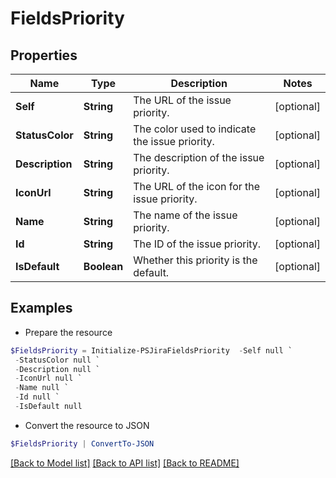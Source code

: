 # FieldsPriority
## Properties

Name | Type | Description | Notes
------------ | ------------- | ------------- | -------------
**Self** | **String** | The URL of the issue priority. | [optional] 
**StatusColor** | **String** | The color used to indicate the issue priority. | [optional] 
**Description** | **String** | The description of the issue priority. | [optional] 
**IconUrl** | **String** | The URL of the icon for the issue priority. | [optional] 
**Name** | **String** | The name of the issue priority. | [optional] 
**Id** | **String** | The ID of the issue priority. | [optional] 
**IsDefault** | **Boolean** | Whether this priority is the default. | [optional] 

## Examples

- Prepare the resource
```powershell
$FieldsPriority = Initialize-PSJiraFieldsPriority  -Self null `
 -StatusColor null `
 -Description null `
 -IconUrl null `
 -Name null `
 -Id null `
 -IsDefault null
```

- Convert the resource to JSON
```powershell
$FieldsPriority | ConvertTo-JSON
```

[[Back to Model list]](../README.md#documentation-for-models) [[Back to API list]](../README.md#documentation-for-api-endpoints) [[Back to README]](../README.md)


